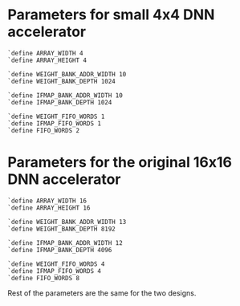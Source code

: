# Parameters for small 4x4 DNN accelerator
```
`define ARRAY_WIDTH 4
`define ARRAY_HEIGHT 4

`define WEIGHT_BANK_ADDR_WIDTH 10
`define WEIGHT_BANK_DEPTH 1024

`define IFMAP_BANK_ADDR_WIDTH 10
`define IFMAP_BANK_DEPTH 1024

`define WEIGHT_FIFO_WORDS 1
`define IFMAP_FIFO_WORDS 1
`define FIFO_WORDS 2
```

# Parameters for the original 16x16 DNN accelerator
```
`define ARRAY_WIDTH 16
`define ARRAY_HEIGHT 16

`define WEIGHT_BANK_ADDR_WIDTH 13
`define WEIGHT_BANK_DEPTH 8192

`define IFMAP_BANK_ADDR_WIDTH 12
`define IFMAP_BANK_DEPTH 4096

`define WEIGHT_FIFO_WORDS 4
`define IFMAP_FIFO_WORDS 4
`define FIFO_WORDS 8
```

Rest of the parameters are the same for the two designs.
